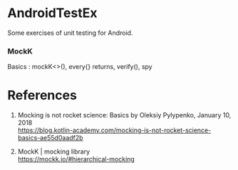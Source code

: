 # AndroidTestEx

Some exercises of unit testing for Android.


### MockK

Basics : mockK<>(), every{} returns, verify(), spy


# References

1. Mocking is not rocket science: Basics by Oleksiy Pylypenko, January 10, 2018 \
https://blog.kotlin-academy.com/mocking-is-not-rocket-science-basics-ae55d0aadf2b

2. MockK | mocking library \
https://mockk.io/#hierarchical-mocking
